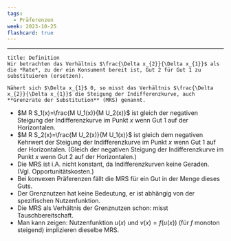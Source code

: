 ```yaml
---
tags:
  - Präferenzen
week: 2023-10-25
flashcard: true
---
```

***

```ad-important
title: Definition
Wir betrachten das Verhältnis $\frac{\Delta x_{2}}{\Delta x_{1}}$ als die *Rate*, zu der ein Konsument bereit ist, Gut 2 für Gut 1 zu substituieren (ersetzen).

Nähert sich $\Delta x_{1}$ 0, so misst das Verhältnis $\frac{\Delta x_{2}}{\Delta x_{1}}$ die Steigung der Indifferenzkurve, auch **Grenzrate der Substitution** (MRS) genannt.
```

- $M R S_1(x)=\frac{M U_1(x)}{M U_2(x)}$ ist gleich der negativen Steigung der Indifferenzkurve im Punkt $x$ wenn Gut 1 auf der Horizontalen. 
- $M R S_2(x)=\frac{M U_2(x)}{M U_1(x)}$ ist gleich dem negativen Kehrwert der Steigung der Indifferenzkurve im Punkt $x$ wenn Gut 1 auf der Horizontalen. (Gleich der negativen Steigung der Indifferenzkurve im Punkt $x$ wenn Gut 2 auf der Horizontalen.)
- Die MRS ist i.A. nicht konstant, da Indifferenzkurven keine Geraden. (Vgl. Opportunitätskosten.)
- Bei konvexen Präferenzen fällt die MRS für ein Gut in der Menge dieses Guts.
- Der Grenznutzen hat keine Bedeutung, er ist abhängig von der spezifischen Nutzenfunktion.
- Die MRS als Verhältnis der Grenznutzen schon: misst Tauschbereitschaft.
- Man kann zeigen: Nutzenfunktion $u(x)$ und $v(x)=f(u(x))$ (für $f$ monoton steigend) implizieren dieselbe MRS.


